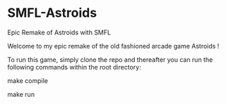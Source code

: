 # SMFL-Astroids
Epic Remake of Astroids with SMFL


Welcome to my epic remake of the old fashioned arcade game Astroids !

To run this game, simply clone the repo and thereafter you can run the following commands within the root directory:

make compile

make run